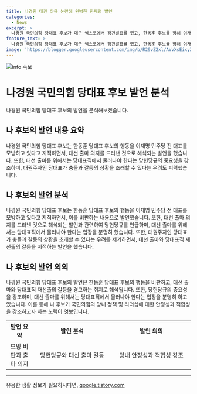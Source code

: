 ```yaml
---
title: 나경원 대권 야욕 논란에 완벽한 한재명 발언
categories:
  - News
excerpt: >
  나경원 국민의힘 당대표 후보가 대구 엑스코에서 정견발표를 했고, 한동훈 후보를 향해 이재명 민주당 전 대표를 따라하고 있다고 비판했다. 나 후보는 대선 출마 의지를 드러낸 한 후보를 비판하며 대선 출마와 당대표직을 모두 맡을 수 없다고 주장했다. 또한, 한 후보의 임기 연장 의도를 비판하며 대권주자가 당대표직을 맡는 것은 위험하다고 경고했다.
feature_text: >
  나경원 국민의힘 당대표 후보가 대구 엑스코에서 정견발표를 했고, 한동훈 후보를 향해 이재명 민주당 전 대표를 따라하고 있다고 비판했다. 나 후보는 대선 출마 의지를 드러낸 한 후보를 비판하며 대선 출마와 당대표직을 모두 맡을 수 없다고 주장했다. 또한, 한 후보의 임기 연장 의도를 비판하며 대권주자가 당대표직을 맡는 것은 위험하다고 경고했다.
image: 'https://blogger.googleusercontent.com/img/b/R29vZ2xl/AVvXsEixyZcFfHzMRdzZMjFBmAUKJYCLCGyLL1o632UiGVXcaFdKo_bkvkuCioo0uUKlGfBVcT3P84aROyZIXSBEx3Aw5nCQ3pTgDom1WDC4m8eifvWiAmWEEVb4x6G_l8C0QH225ldMjyaFvpxGEBGNO37VmDTDMHGhJPq73UglMfDca1-0aw/s1600/blogspot.png'
---
```


<p><img src="https://blogger.googleusercontent.com/img/b/R29vZ2xl/AVvXsEixyZcFfHzMRdzZMjFBmAUKJYCLCGyLL1o632UiGVXcaFdKo_bkvkuCioo0uUKlGfBVcT3P84aROyZIXSBEx3Aw5nCQ3pTgDom1WDC4m8eifvWiAmWEEVb4x6G_l8C0QH225ldMjyaFvpxGEBGNO37VmDTDMHGhJPq73UglMfDca1-0aw/s1600/blogspot.png" alt="info 속보" /></p>

<h1>나경원 국민의힘 당대표 후보 발언 분석</h1>

<p data-ke-size="size16">나경원 국민의힘 당대표 후보의 발언을 분석해보겠습니다.</p>

<h2>나 후보의 발언 내용 요약</h2>

<p data-ke-size="size16">나경원 국민의힘 당대표 후보는 한동훈 당대표 후보의 행동을 이재명 민주당 전 대표를 모방하고 있다고 지적하면서, 대선 출마 의지를 드러낸 것으로 해석되는 발언을 했습니다. 또한, 대선 출마를 위해서는 당대표직에서 물러나야 한다는 당헌당규의 중요성을 강조하며, 대권주자인 당대표가 충돌과 갈등의 상황을 초래할 수 있다는 우려도 피력했습니다.</p>

<h2>나 후보의 발언 분석</h2>

<p data-ke-size="size16">나경원 국민의힘 당대표 후보는 한동훈 당대표 후보의 행동을 이재명 민주당 전 대표를 모방하고 있다고 지적하면서, 이를 비판하는 내용으로 발언했습니다. 또한, 대선 출마 의지를 드러낸 것으로 해석되는 발언과 관련하여 당헌당규를 언급하며, 대선 출마를 위해서는 당대표직에서 물러나야 한다는 입장을 분명히 했습니다. 또한, 대권주자인 당대표가 충돌과 갈등의 상황을 초래할 수 있다는 우려를 제기하면서, 대선 출마와 당대표직 재선출의 갈등을 지적하는 발언을 했습니다.</p>

<h2>나 후보의 발언 의의</h2>

<p data-ke-size="size16">나경원 국민의힘 당대표 후보의 발언은 한동훈 당대표 후보의 행동을 비판하고, 대선 출마와 당대표직 재선출의 갈등을 경고하는 취지로 해석됩니다. 또한, 당헌당규의 중요성을 강조하며, 대선 출마를 위해서는 당대표직에서 물러나야 한다는 입장을 분명히 하고 있습니다. 이를 통해 나 후보가 국민의힘의 당내 정책 및 리더십에 대한 안정성과 적합성을 강조하고자 하는 노력이 엿보입니다.</p>

<table>
  <tr>
    <td style="text-align: center; height: 17px;"><b>발언 요약</b></td>
    <td style="text-align: center; width: 200px;"><b>발언 분석</b></td>
    <td style="text-align: center; width: 200px;"><b>발언 의의</b></td>
  </tr>
  <tr>
    <td style="text-align: center; height: 17px;">모방 비판과 출마 의지</td>
    <td style="text-align: center; width: 200px;">당헌당규와 대선 출마 갈등</td>
    <td style="text-align: center; width: 200px;">당내 안정성과 적합성 강조</td>
  </tr>
</table>

<hr>
유용한 생활 정보가 필요하시다면, <a href="https://qoogle.tistory.com" rel="dofollow">qoogle.tistory.com</a>



